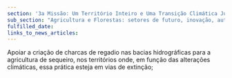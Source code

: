```yaml
---
section: '3a Missão: Um Território Inteiro e Uma Transição Climática Justa'
sub_section: "Agricultura e Florestas: setores de futuro, inovação, autonomia e investimento"
fulfilled_date:
links_to_news_articles:
---
```


Apoiar a criação de charcas de regadio nas bacias hidrográficas para a agricultura de sequeiro, nos territórios onde, em função das alterações climáticas, essa prática esteja em vias de extinção;